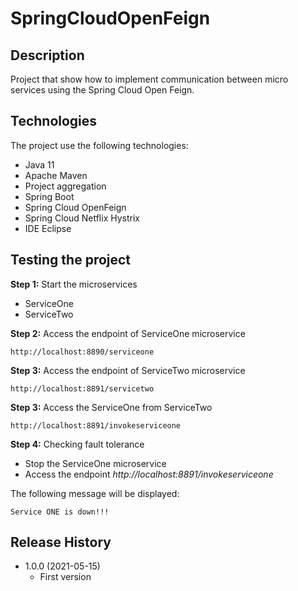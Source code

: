 # SpringCloudOpenFeign

## Description
Project that show how to implement communication between micro services using the Spring Cloud Open Feign.

## Technologies
The project use the following technologies:

* Java 11
* Apache Maven
* Project aggregation
* Spring Boot
* Spring Cloud OpenFeign
* Spring Cloud Netflix Hystrix
* IDE Eclipse

## Testing the project
**Step 1:** Start the microservices
* ServiceOne
* ServiceTwo

**Step 2:** Access the endpoint of ServiceOne microservice

```
http://localhost:8890/serviceone
```

**Step 3:** Access the endpoint of ServiceTwo microservice

```
http://localhost:8891/servicetwo
```

**Step 3:** Access the ServiceOne from ServiceTwo

```
http://localhost:8891/invokeserviceone
```

**Step 4:** Checking fault tolerance
* Stop the ServiceOne microservice
* Access the endpoint *http://localhost:8891/invokeserviceone*

The following message will be displayed:

```
Service ONE is down!!!
```

## Release History
* 1.0.0 (2021-05-15)
    * First version
